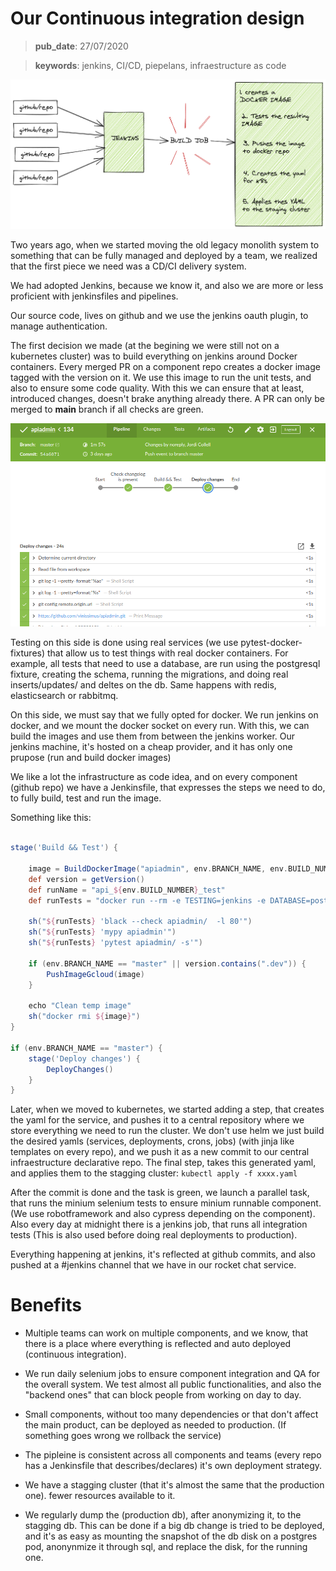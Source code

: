 
# Our Continuous integration design
> **pub_date**: 27/07/2020

> **keywords**: jenkins, CI/CD, piepelans, infraestructure as code

![Header image](2020_07_26_jenkins.png)

Two years ago, when we started moving the old legacy monolith system to something that can be fully managed and deployed by a team, we realized that the first piece we need was a CD/CI delivery system.

We had adopted Jenkins, because we know it, and also we are more or less proficient with jenkinsfiles and pipelines.

Our source code, lives on github and we use the jenkins oauth plugin, to manage authentication.

The first decision we made (at the begining we were still not on a kubernetes cluster) was to build everything on jenkins around Docker containers. Every merged PR on a component repo creates a docker image tagged with the version on it. We use this image to run the unit tests, and also to ensure some code quality. With this we can ensure that at least, introduced changes, doesn't brake anything already there. A PR can only be merged to **main** branch if all checks are green.


![Image reflecting the jenkins status for a commit](2020_07_27_screenshot.png)


Testing on this side is done using real services (we use pytest-docker-fixtures) that allow us to test things with real docker containers. For example, all tests that need to use a database, are run using the postgresql fixture, creating the schema, running the migrations, and doing real inserts/updates/ and deltes on the db. Same happens with redis, elasticsearch or rabbitmq.

On this side, we must say that we fully opted for docker. We run jenkins on docker, and we mount the docker socket on every run. With this, we can build the images and use them from between the jenkins worker. Our jenkins machine, it's hosted on a cheap provider, and it has only one prupose (run and build docker images)

We like a lot the infrastructure as code idea, and on every component (github repo) we have a Jenkinsfile, that expresses the steps we need to do, to fully build, test and run the image.


Something like this:

```groovy

stage('Build && Test') {

    image = BuildDockerImage("apiadmin", env.BRANCH_NAME, env.BUILD_NUMBER, ".")
    def version = getVersion()
    def runName = "api_${env.BUILD_NUMBER}_test"
    def runTests = "docker run --rm -e TESTING=jenkins -e DATABASE=postgres -v /var/run/docker.sock:/var/run/docker.sock ${image}"

    sh("${runTests} 'black --check apiadmin/  -l 80'")
    sh("${runTests} 'mypy apiadmin'")
    sh("${runTests} 'pytest apiadmin/ -s'")

    if (env.BRANCH_NAME == "master" || version.contains(".dev")) {
        PushImageGcloud(image)
    }

    echo "Clean temp image"
    sh("docker rmi ${image}")
}

if (env.BRANCH_NAME == "master") {
    stage('Deploy changes') {
        DeployChanges()
    }
}

```


Later, when we moved to kubernetes, we started adding a step, that creates the yaml for the service, and pushes it to a central repository where we store everything we need to run the cluster. We don't use helm we just build the desired yamls (services, deployments, crons, jobs) (with jinja like templates on every repo), and we push it as a new commit to our central infraestructure declarative repo. The final step, takes this generated yaml, and applies them to the stagging cluster: `kubectl apply -f xxxx.yaml`

After the commit is done and the task is green, we launch a parallel task, that runs the minium selenium tests to ensure minium runnable component. (We use robotframework and also cypress depending on the component).
Also every day at midnight there is a jenkins job, that runs all integration tests (This is also used before doing real deployments to production).

Everything happening at jenkins, it's reflected at github commits, and also pushed at a #jenkins channel that we have in our rocket chat service.


# Benefits

- Multiple teams can work on multiple components, and we know, that there is
a place where everything is reflected and auto deployed (continuous integration).

- We run daily selenium jobs to ensure component integration
and QA for the overall system. We test almost all public functionalities,
and also the "backend ones" that can block people from working on day to day.

- Small components, without too many dependencies or that don't affect
the main product, can be deployed as needed to production.
(If something goes wrong we rollback the service)

- The pipleine is consistent across all components and teams (every repo has a Jenkinsfile that describes/declares) it's own deployment strategy.

- We have a stagging cluster (that it's almost the same that the production one).
  fewer resources available to it.

- We regularly dump the (production db), after anonymizing it, to the stagging db.
This can be done if a big db change is tried to be deployed, and it's as easy
as mounting the snapshot of the db disk on a postgres pod, anonynmize it through sql,
and replace the disk, for the running one.

